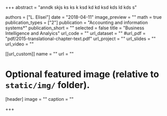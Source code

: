 +++
  abstract = "anndk skjs ks ks k ksd kd kd ksd kds ld  kds s"
  
  authors = ["L. Elisei"]
  date = "2018-04-11"
  image_preview = ""
  math = true
  publication_types = ["2"]
  publication = "Accounting and information systems*"
  publication_short = ""
  selected = false
  title = "Business Intelligence and Analyics"
  url_code = ""
  url_dataset = ""
  #url_pdf = "pdf/2015-translational-chapter-text.pdf"
  url_project = ""
  url_slides = ""
  url_video = ""
  
  [[url_custom]]
  name = ""
  url = ""
  
  # Optional featured image (relative to `static/img/` folder).
  [header]
  image = ""
  caption = ""
  
  +++